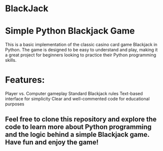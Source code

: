 # BlackJack

# Simple Python Blackjack Game

This is a basic implementation of the classic casino card game Blackjack in Python. The game is designed to be easy to understand and play, making it a great project for beginners looking to practice their Python programming skills.

# Features:

Player vs. Computer gameplay
Standard Blackjack rules
Text-based interface for simplicity
Clear and well-commented code for educational purposes

## Feel free to clone this repository and explore the code to learn more about Python programming and the logic behind a simple Blackjack game. Have fun and enjoy the game!
